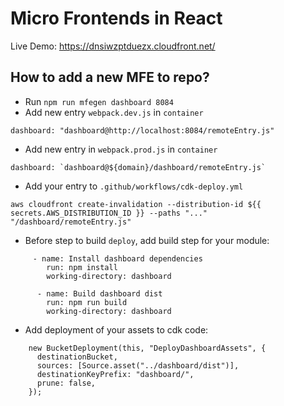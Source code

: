 # Micro Frontends in React

Live Demo: https://dnsiwzptduezx.cloudfront.net/

## How to add a new MFE to repo?

- Run `npm run mfegen dashboard 8084`
- Add new entry `webpack.dev.js` in `container`

```
dashboard: "dashboard@http://localhost:8084/remoteEntry.js"
```

- Add new entry in `webpack.prod.js` in `container`

```
dashboard: `dashboard@${domain}/dashboard/remoteEntry.js`
```

- Add your entry to `.github/workflows/cdk-deploy.yml`

```
aws cloudfront create-invalidation --distribution-id ${{ secrets.AWS_DISTRIBUTION_ID }} --paths "..." "/dashboard/remoteEntry.js"
```

- Before step to build `deploy`, add build step for your module:

```
     - name: Install dashboard dependencies
        run: npm install
        working-directory: dashboard

      - name: Build dashboard dist
        run: npm run build
        working-directory: dashboard
```

- Add deployment of your assets to cdk code:

```
    new BucketDeployment(this, "DeployDashboardAssets", {
      destinationBucket,
      sources: [Source.asset("../dashboard/dist")],
      destinationKeyPrefix: "dashboard/",
      prune: false,
    });
```
